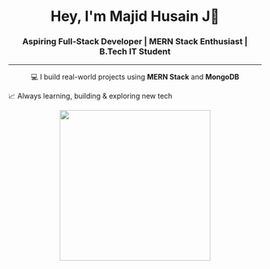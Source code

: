 <h1 align="center">Hey, I'm Majid Husain J👋</h1>
<h3 align="center">Aspiring Full-Stack Developer | MERN Stack Enthusiast | B.Tech IT Student</h3>

---

<p align="center">
  💻 I build real-world projects using <b>MERN Stack</b> and <b>MongoDB</b> <br>
  
  📈 Always learning, building & exploring new tech <br>
</p>

<p align="center">
  <img src="https://media.giphy.com/media/qgQUggAC3Pfv687qPC/giphy.gif" width="300" />
</p>
